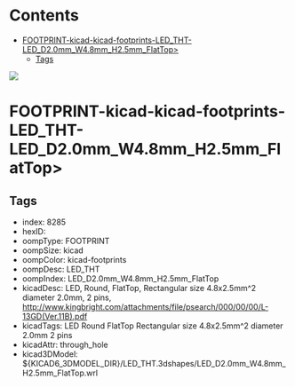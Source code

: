 



Contents
========

* [FOOTPRINT-kicad-kicad-footprints-LED_THT-LED_D2.0mm_W4.8mm_H2.5mm_FlatTop>](#footprint-kicad-kicad-footprints-led_tht-led_d20mm_w48mm_h25mm_flattop)
	* [Tags](#tags)
  
![][im]
# FOOTPRINT-kicad-kicad-footprints-LED_THT-LED_D2.0mm_W4.8mm_H2.5mm_FlatTop>

## Tags

- index: 8285
- hexID: 
- oompType: FOOTPRINT
- oompSize: kicad
- oompColor: kicad-footprints
- oompDesc: LED_THT
- oompIndex: LED_D2.0mm_W4.8mm_H2.5mm_FlatTop
- kicadDesc: LED, Round, FlatTop,  Rectangular size 4.8x2.5mm^2 diameter 2.0mm, 2 pins, http://www.kingbright.com/attachments/file/psearch/000/00/00/L-13GD(Ver.11B).pdf
- kicadTags: LED Round FlatTop  Rectangular size 4.8x2.5mm^2 diameter 2.0mm 2 pins
- kicadAttr: through_hole
- kicad3DModel: ${KICAD6_3DMODEL_DIR}/LED_THT.3dshapes/LED_D2.0mm_W4.8mm_H2.5mm_FlatTop.wrl



[im]: image.png

